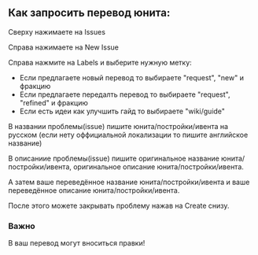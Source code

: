 ## Как запросить перевод юнита:

Сверху нажимаете на Issues



Справа нажимаете на New Issue



Справа нажмите на Labels и выберите нужную метку:
- Если предлагаете новый перевод то выбираете "request", "new" и фракцию
- Если предлагаете передалть перевод то выбираете "request", "refined" и фракцию
- Если есть идеи как улучшить гайд то выбираете "wiki/guide"



В названии проблемы(issue) пишите юнита/постройки/ивента на русском (если нету оффициальной локализации то пишите английское название)

В описаниие проблемы(issue) пишите оригинальное название юнита/постройки/ивента, оригинальное описание юнита/постройки/ивента.

А затем ваше переведённое название юнита/постройки/ивента и ваше переведённое описание юнита/постройки/ивента.

После этого можете закрывать проблему нажав на Create снизу.

### Важно

В ваш перевод могут вноситься правки!

